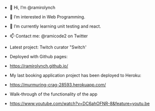 - 👋 Hi, I’m @ramirolynch
- 👀 I’m interested in Web Programming.
- 🌱 I’m currently learning unit testing and react.
- 📫 Contact me: @ramicode2 on Twitter

- Latest project: Twitch curator "Switch'
- Deployed with Github pages:
- https://ramirolynch.github.io/

- My last booking application project has been deployed to Heroku:
- https://murmuring-crag-28593.herokuapp.com/
- Walk-through of the functionality of the app
- https://www.youtube.com/watch?v=DC6ahOFNR-8&feature=youtu.be

<!---
ramirolynch/ramirolynch is a ✨ special ✨ repository because its `README.md` (this file) appears on your GitHub profile.
You can click the Preview link to take a look at your changes.
--->
